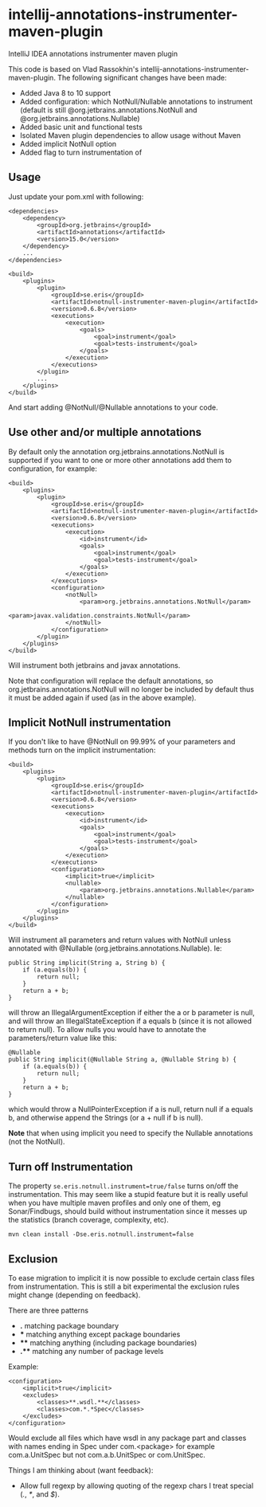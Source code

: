 # intellij-annotations-instrumenter-maven-plugin

IntelliJ IDEA annotations instrumenter maven plugin

This code is based on Vlad Rassokhin's intellij-annotations-instrumenter-maven-plugin. The following
significant changes have been made:
* Added Java 8 to 10 support
* Added configuration: which NotNull/Nullable annotations to instrument (default is still @org.jetbrains.annotations.NotNull and  @org.jetbrains.annotations.Nullable)
* Added basic unit and functional tests
* Isolated Maven plugin dependencies to allow usage without Maven
* Added implicit NotNull option
* Added flag to turn instrumentation of

## Usage

Just update your pom.xml with following: 

    <dependencies>
        <dependency>
            <groupId>org.jetbrains</groupId>
            <artifactId>annotations</artifactId>
            <version>15.0</version>
        </dependency>
        ...
    </dependencies>

    <build>
        <plugins>
            <plugin>
                <groupId>se.eris</groupId>
                <artifactId>notnull-instrumenter-maven-plugin</artifactId>
                <version>0.6.8</version>
                <executions>
                    <execution>
                        <goals>
                            <goal>instrument</goal>
                            <goal>tests-instrument</goal>
                        </goals>
                    </execution>
                </executions>
            </plugin>
            ...
        </plugins>
    </build>

And start adding @NotNull/@Nullable annotations to your code.


## Use other and/or multiple annotations

By default only the annotation org.jetbrains.annotations.NotNull is supported if you
want to one or more other annotations add them to configuration, for example:

    <build>
        <plugins>
            <plugin>
                <groupId>se.eris</groupId>
                <artifactId>notnull-instrumenter-maven-plugin</artifactId>
                <version>0.6.8</version>
                <executions>
                    <execution>
                        <id>instrument</id>
                        <goals>
                            <goal>instrument</goal>
                            <goal>tests-instrument</goal>
                        </goals>
                    </execution>
                </executions>
                <configuration>
                    <notNull>
                        <param>org.jetbrains.annotations.NotNull</param>
                        <param>javax.validation.constraints.NotNull</param>
                    </notNull>
                </configuration>
            </plugin>
        </plugins>
    </build>

Will instrument both jetbrains and javax annotations.

Note that configuration will replace the default annotations, so org.jetbrains.annotations.NotNull will
no longer be included by default thus it must be added again if used (as in the above example).


## Implicit NotNull instrumentation

If you don't like to have @NotNull on 99.99% of your parameters and methods turn on the implicit instrumentation:

    <build>
        <plugins>
            <plugin>
                <groupId>se.eris</groupId>
                <artifactId>notnull-instrumenter-maven-plugin</artifactId>
                <version>0.6.8</version>
                <executions>
                    <execution>
                        <id>instrument</id>
                        <goals>
                            <goal>instrument</goal>
                            <goal>tests-instrument</goal>
                        </goals>
                    </execution>
                </executions>
                <configuration>
                    <implicit>true</implicit>
                    <nullable>
                        <param>org.jetbrains.annotations.Nullable</param>
                    </nullable>
                </configuration>
            </plugin>
        </plugins>
    </build>

Will instrument all parameters and return values with NotNull unless annotated with @Nullable (org.jetbrains.annotations.Nullable). Ie:

    public String implicit(String a, String b) {
        if (a.equals(b)) {
            return null;
        }
        return a + b;
    }

will throw an IllegalArgumentException if either the a or b parameter is null, and will throw an 
IllegalStateException if a equals b (since it is not allowed to return null). To allow nulls you would 
have to annotate the parameters/return value like this:

    @Nullable
    public String implicit(@Nullable String a, @Nullable String b) {
        if (a.equals(b)) {
            return null;
        }
        return a + b;
    }

which would throw a NullPointerException if a is null, return null if a equals b, and otherwise append the 
Strings (or a + null if b is null).

**Note** that when using implicit you need to specify the Nullable annotations (not the NotNull).


## Turn off Instrumentation

The property `se.eris.notnull.instrument=true/false` turns on/off the instrumentation. This may seem like a 
stupid feature but it is really useful when you have multiple maven profiles and only one of them, eg Sonar/Findbugs, 
should build without instrumentation since it messes up the statistics (branch coverage, complexity, etc).

`mvn clean install -Dse.eris.notnull.instrument=false`

## Exclusion

To ease migration to implicit it is now possible to exclude certain class files from instrumentation. This 
is still a bit experimental the exclusion rules might change (depending on feedback).

There are three patterns

* __.__  matching package boundary
* __\*__  matching anything except package boundaries
* __\*\*__  matching anything (including package boundaries)
* __.\*\*__  matching any number of package levels

Example:

    <configuration>
        <implicit>true</implicit>
        <excludes>
            <classes>**.wsdl.**</classes>
            <classes>com.*.*Spec</classes>
        </excludes>
    </configuration>

Would exclude all files which have wsdl in any package part and classes with names ending 
in Spec under com.&lt;package&gt; for example com.a.UnitSpec but not com.a.b.UnitSpec or 
com.UnitSpec.

Things I am thinking about (want feedback):

* Allow full regexp by allowing quoting of the regexp chars I treat special (_._, _*_, and _$_). 
